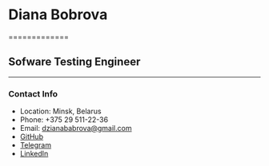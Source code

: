 # Diana Bobrova
=============
## Sofware Testing Engineer
-------------
### Contact Info
* Location: Minsk, Belarus
* Phone: +375 29 511-22-36
* Email: dzianababrova@gmail.com
* [GitHub](https://github.com/dziana-babrova)
* [Telegram](https://t.me/seamermaid_a)
* [LinkedIn](https://www.linkedin.com/in/diana-bobrova-7798141bb)

